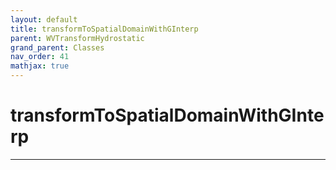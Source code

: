 ```yaml
---
layout: default
title: transformToSpatialDomainWithGInterp
parent: WVTransformHydrostatic
grand_parent: Classes
nav_order: 41
mathjax: true
---
```


#  transformToSpatialDomainWithGInterp




---

